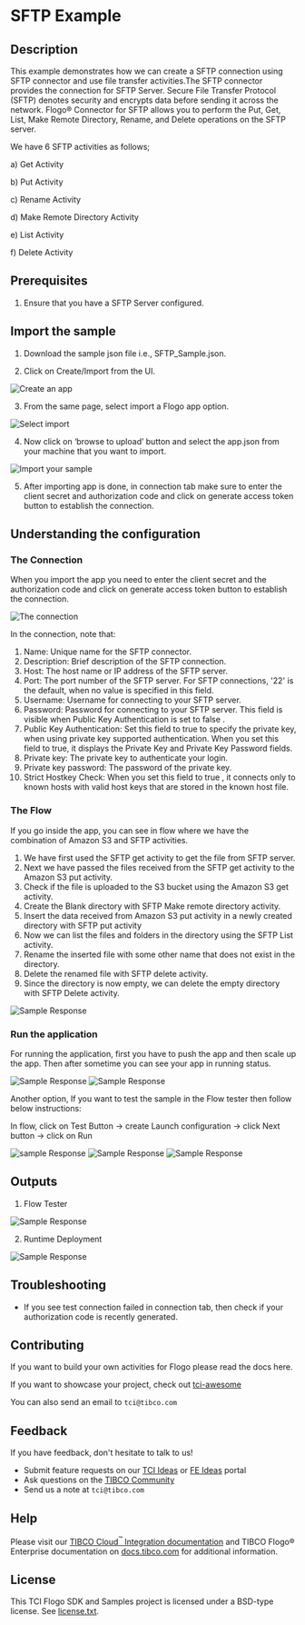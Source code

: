 # SFTP Example


## Description

This example demonstrates how we can create a SFTP connection using SFTP connector and use file transfer activities.The SFTP connector provides the connection for SFTP Server. Secure File Transfer Protocol (SFTP) denotes security and encrypts data before sending it across the network. Flogo® Connector for SFTP allows you to perform the Put, Get, List, Make Remote Directory, Rename, and Delete operations on the SFTP server.

We have 6 SFTP activities as follows;

a) Get Activity

b) Put Activity 

c) Rename Activity 

d) Make Remote Directory Activity

e) List Activity

f) Delete Activity

## Prerequisites

1. Ensure that you have a SFTP Server configured.

## Import the sample

1. Download the sample json file i.e., SFTP_Sample.json.

2. Click on Create/Import from the UI.

![Create an app](../../import-screenshots/sftp_screenshot/1.png)

3. From the same page, select import a Flogo app option.

![Select import](../../import-screenshots/sftp_screenshot/2.png)

4. Now click on ‘browse to upload’ button and select the app.json from your machine that you want to import.

![Import your sample](../../import-screenshots/sftp_screenshot/3.png)

5. After importing app is done, in connection tab make sure to enter the client secret and authorization code and click on generate access token button to establish the connection.

## Understanding the configuration

### The Connection

When you import the app you need to enter the client secret and the authorization code and click on generate access token button to establish the connection.

![The connection](../../import-screenshots/sftp_screenshot/4.png)

In the connection, note that: 
1. Name: Unique name for the SFTP connector.
2. Description: Brief description of the SFTP connection.
3. Host: The host name or IP address of the SFTP server.
4. Port: The port number of the SFTP server. For SFTP connections, '22' is the default, when no value is specified in this field.
5. Username: Username for connecting to your SFTP server.
6. Password: Password for connecting to your SFTP server. This field is visible when Public Key Authentication is set to false .
7. Public Key Authentication: Set this field to true to specify the private key, when using private key supported authentication. When you set this field to true, it displays the Private Key and Private Key Password fields.
8. Private key: The private key to authenticate your login.
9. Private key password: The password of the private key.
10. Strict Hostkey Check: When you set this field to true , it connects only to known hosts with valid host keys that are stored in the known host file.

### The Flow

If you go inside the app, you can see in flow where we have the combination of Amazon S3 and SFTP activities. 
1. We have first used the SFTP get activity to get the file from SFTP server.
2. Next we have passed the files received from the SFTP get activity to the Amazon S3 put activity.
3. Check if the file is uploaded to the S3 bucket using the Amazon S3 get activity.
4. Create the Blank directory with SFTP Make remote directory activity.
5. Insert the data received from Amazon S3 put activity in a newly created directory with SFTP put activity
6. Now we can list the files and folders in the directory using the SFTP List activity.
7. Rename the inserted file with some other name that does not exist in the directory.
8. Delete the renamed file with SFTP delete activity.
9. Since the directory is now empty, we can delete the empty directory with SFTP Delete activity.


![Sample Response](../../import-screenshots/sftp_screenshot/5.png)

### Run the application
For running the application, first you have to push the app and then scale up the app.
Then after sometime you can see your app in running status.

![Sample Response](../../import-screenshots/sftp_screenshot/6.png)
![Sample Response](../../import-screenshots/sftp_screenshot/6.1.png)

Another option, If you want to test the sample in the Flow tester then follow below instructions:
 
In flow, click on Test Button -> create Launch configuration -> click Next button -> click on Run

![sample Response](../../import-screenshots/sftp_screenshot/7.png)
![Sample Response](../../import-screenshots/sftp_screenshot/8.png)
![Sample Response](../../import-screenshots/sftp_screenshot/9.png)

## Outputs

1. Flow Tester

![Sample Response](../../import-screenshots/sftp_screenshot/10.png)

2. Runtime Deployment

![Sample Response](../../import-screenshots/sftp_screenshot/11.png)


## Troubleshooting

* If you see test connection failed in connection tab, then check if your authorization code is recently generated.

## Contributing
If you want to build your own activities for Flogo please read the docs here.

If you want to showcase your project, check out [tci-awesome](https://github.com/TIBCOSoftware/tci-awesome)

You can also send an email to `tci@tibco.com`

## Feedback
If you have feedback, don't hesitate to talk to us!

* Submit feature requests on our [TCI Ideas](https://ideas.tibco.com/?project=TCI) or [FE Ideas](https://ideas.tibco.com/?project=FE) portal
* Ask questions on the [TIBCO Community](https://community.tibco.com/answers/product/344006)
* Send us a note at `tci@tibco.com`

## Help
Please visit our [TIBCO Cloud<sup>&trade;</sup> Integration documentation](https://integration.cloud.tibco.com/docs/) and TIBCO Flogo® Enterprise documentation on [docs.tibco.com](https://docs.tibco.com/) for additional information.

## License
This TCI Flogo SDK and Samples project is licensed under a BSD-type license. See [license.txt](license.txt).

